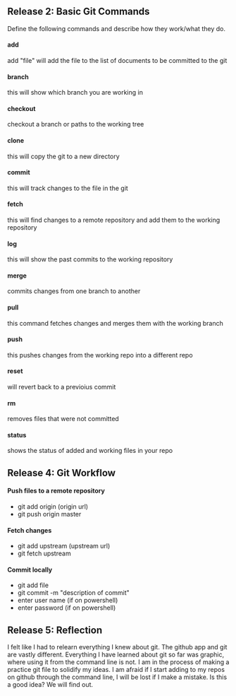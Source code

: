 ## Release 2: Basic Git Commands
Define the following commands and describe how they work/what they do.  


#### add
add "file" will add the file to the list of documents to be committed to the git 

#### branch
this will show which branch you are working in

#### checkout
checkout a branch or paths to the working tree

#### clone
this will copy the git to a new directory

#### commit
this will track changes to the file in the git

#### fetch
this will find changes to a remote repository and add them to the working repository

#### log
this will show the past commits to the working repository

#### merge
commits changes from one branch to another

#### pull
this command fetches changes and merges them with the working branch

#### push
this pushes changes from the working repo into a different repo

#### reset
will revert back to a previoius commit

#### rm
removes files that were not committed

#### status
shows the status of added and working files in your repo


## Release 4: Git Workflow

#### Push files to a remote repository
- git add origin (origin url)
- git push origin master


#### Fetch changes
- git add upstream (upstream url)
- git fetch upstream

#### Commit locally
- git add file
- git commit -m "description of commit"
- enter user name (if on powershell)
- enter password (if on powershell)

## Release 5: Reflection
I felt like I had to relearn everything I knew about git. The github app and git are vastly different. Everything I have learned about git so far was graphic, where using it from the command line is not. I am in the process of making a practice git file to solidify my ideas. I am afraid if I start adding to my repos on github through the command line, I will be lost if I make a mistake. Is this a good idea? We will find out. 
